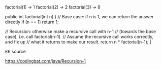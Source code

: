 factorial(1) → 1
factorial(2) → 2
factorial(3) → 6


public int factorial(int n) {
  // Base case: if n is 1, we can return the answer directly
  if (n == 1) return 1;
  
  // Recursion: otherwise make a recursive call with n-1
  // (towards the base case), i.e. call factorial(n-1).
  // Assume the recursive call works correctly, and fix up
  // what it returns to make our result.
  return n * factorial(n-1);
}


££ source 

https://codingbat.com/java/Recursion-1
